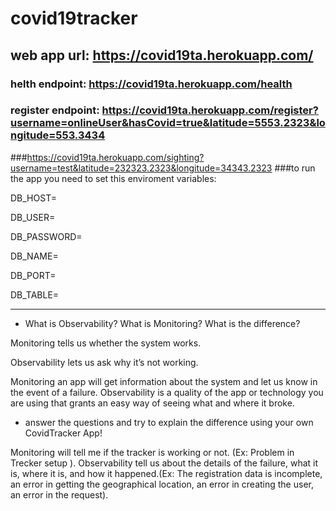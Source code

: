 # covid19tracker



## web app url: https://covid19ta.herokuapp.com/

### helth endpoint: https://covid19ta.herokuapp.com/health
### register endpoint: https://covid19ta.herokuapp.com/register?username=onlineUser&hasCovid=true&latitude=5553.2323&longitude=553.3434
###https://covid19ta.herokuapp.com/sighting?username=test&latitude=232323.2323&longitude=34343.2323
###to run the app you need to set this enviroment variables:

DB_HOST=

DB_USER=

DB_PASSWORD=

DB_NAME=

DB_PORT=

DB_TABLE=

____
- What is Observability? What is Monitoring? What is the difference?

Monitoring tells us whether the system works.

Observability lets us ask why it’s not working.

Monitoring an app will get information about the system and let us know in the event of a failure.
Observability is a quality of the app or technology you are using that grants an easy way of seeing what and where it broke.

- answer the questions and try to explain the difference using your own CovidTracker App!

Monitoring will tell me if the tracker is working or not. (Ex: Problem in Trecker setup ).
Observability tell us about the details of the failure, what it is, where it is, and how it happened.(Ex: The registration data is incomplete, an error in getting the geographical location, an error in creating the user, an error in the request).
